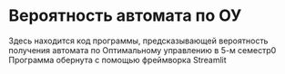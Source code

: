 # Вероятность автомата по ОУ
Здесь находится код программы, предсказывающей вероятность получения автомата по Оптимальному управлению в 5-м семестр0
Программа обернута с помощью фреймворка Streamlit
